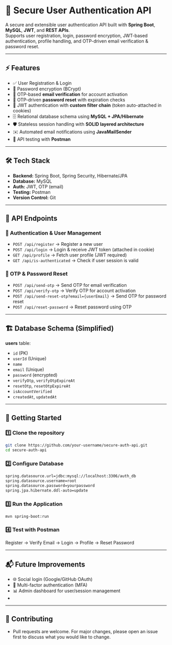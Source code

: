# 🔐 Secure User Authentication API  

A secure and extensible user authentication API built with **Spring Boot**, **MySQL**, **JWT**, and **REST APIs**.  
Supports user registration, login, password encryption, JWT-based authentication, profile handling, and OTP-driven email verification & password reset.  

---

## ⚡ Features
- ✅ User Registration & Login  
- 🔑 Password encryption (BCrypt)  
- 📧 OTP-based **email verification** for account activation  
- 🔄 OTP-driven **password reset** with expiration checks  
- 🍪 JWT authentication with **custom filter chain** (token auto-attached in cookies)  
- 🗄️ Relational database schema using **MySQL + JPA/Hibernate**  
- 🛡️ Stateless session handling with **SOLID layered architecture**  
- ✉️ Automated email notifications using **JavaMailSender**  
- 🧪 API testing with **Postman**  

---

## 🛠️ Tech Stack
- **Backend:** Spring Boot, Spring Security, Hibernate/JPA  
- **Database:** MySQL  
- **Auth:** JWT, OTP (email)  
- **Testing:** Postman  
- **Version Control:** Git  

---

## 📌 API Endpoints

### 🔹 Authentication & User Management
- `POST /api/register` → Register a new user  
- `POST /api/login` → Login & receive JWT token (attached in cookie)  
- `GET /api/profile` → Fetch user profile (JWT required)  
- `GET /api/is-authenticated` → Check if user session is valid  

### 🔹 OTP & Password Reset
- `POST /api/send-otp` → Send OTP for email verification  
- `POST /api/verify-otp` → Verify OTP for account activation  
- `POST /api/send-reset-otp?email={userEmail}` → Send OTP for password reset  
- `POST /api/reset-password` → Reset password using OTP  

---

## 🏗️ Database Schema (Simplified)

**users** table:  
- `id` (PK)  
- `userId` (Unique)  
- `name`  
- `email` (Unique)  
- `password` (encrypted)  
- `verifyOtp`, `verifyOtpExpireAt`  
- `resetOtp`, `resetOtpExpireAt`  
- `isAccountVerified`  
- `createdAt`, `updatedAt`  

---

## 🚀 Getting Started

### 1️⃣ Clone the repository
```bash
git clone https://github.com/your-username/secure-auth-api.git
cd secure-auth-api
```
### 2️⃣ Configure Database
```bash
spring.datasource.url=jdbc:mysql://localhost:3306/auth_db
spring.datasource.username=root
spring.datasource.password=yourpassword
spring.jpa.hibernate.ddl-auto=update
```
### 3️⃣ Run the Application
```
mvn spring-boot:run
```
### 4️⃣ Test with Postman
Register → Verify Email → Login → Profile → Reset Password

---

## 📬 Future Improvements
- 🌐 Social login (Google/GitHub OAuth)
- 📱 Multi-factor authentication (MFA)
- 📊 Admin dashboard for user/session management
- 
---

## 🤝 Contributing
- Pull requests are welcome. For major changes, please open an issue first to discuss what you would like to change.
